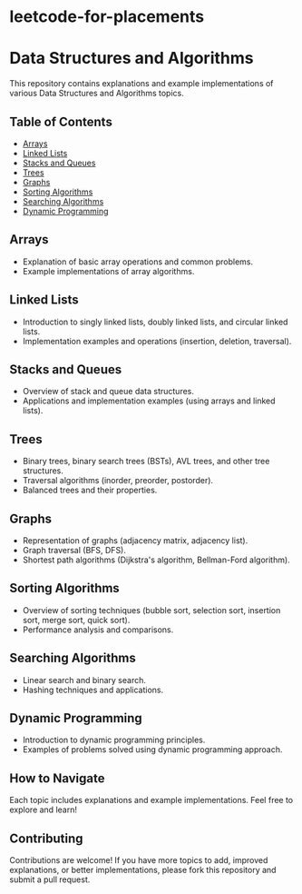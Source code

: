 # leetcode-for-placements
# Data Structures and Algorithms

This repository contains explanations and example implementations of various Data Structures and Algorithms topics.

## Table of Contents

- [Arrays](#arrays)
- [Linked Lists](#linked-lists)
- [Stacks and Queues](#stacks-and-queues)
- [Trees](#trees)
- [Graphs](#graphs)
- [Sorting Algorithms](#sorting-algorithms)
- [Searching Algorithms](#searching-algorithms)
- [Dynamic Programming](#dynamic-programming)

## Arrays

- Explanation of basic array operations and common problems.
- Example implementations of array algorithms.

## Linked Lists

- Introduction to singly linked lists, doubly linked lists, and circular linked lists.
- Implementation examples and operations (insertion, deletion, traversal).

## Stacks and Queues

- Overview of stack and queue data structures.
- Applications and implementation examples (using arrays and linked lists).

## Trees

- Binary trees, binary search trees (BSTs), AVL trees, and other tree structures.
- Traversal algorithms (inorder, preorder, postorder).
- Balanced trees and their properties.

## Graphs

- Representation of graphs (adjacency matrix, adjacency list).
- Graph traversal (BFS, DFS).
- Shortest path algorithms (Dijkstra's algorithm, Bellman-Ford algorithm).

## Sorting Algorithms

- Overview of sorting techniques (bubble sort, selection sort, insertion sort, merge sort, quick sort).
- Performance analysis and comparisons.

## Searching Algorithms

- Linear search and binary search.
- Hashing techniques and applications.

## Dynamic Programming

- Introduction to dynamic programming principles.
- Examples of problems solved using dynamic programming approach.

## How to Navigate

Each topic includes explanations and example implementations. Feel free to explore and learn!

## Contributing

Contributions are welcome! If you have more topics to add, improved explanations, or better implementations, please fork this repository and submit a pull request.
